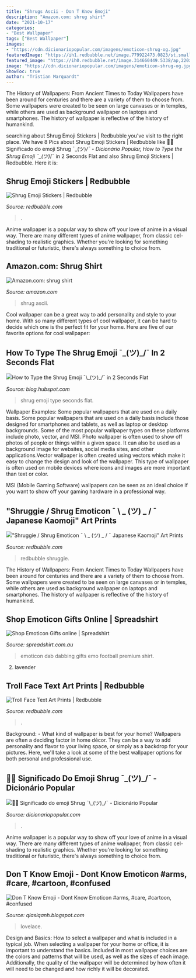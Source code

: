 ```yaml
---
title: "Shrugs Ascii - Don T Know Emoji"
description: "Amazon.com: shrug shirt"
date: "2021-10-17"
categories:
- "Best Wallpaper"
tags: ["Best Wallpaper"]
images:
- "https://cdn.dicionariopopular.com/imagens/emoticon-shrug-og.jpg"
featuredImage: "https://ih1.redbubble.net/image.779922473.0823/st,small,507x507-pad,600x600,f8f8f8.u2.jpg"
featured_image: "https://ih0.redbubble.net/image.314660449.5338/ap,220x200,16x12,1,ffffff,t-pad,220x200,ffffff.u1.jpg"
image: "https://cdn.dicionariopopular.com/imagens/emoticon-shrug-og.jpg"
ShowToc: true
author: "Tristian Marquardt"
---
```



The History of Wallpapers: From Ancient Times to Today
Wallpapers have been around for centuries and there are a variety of them to choose from. Some wallpapers were created to be seen on large canvases or in temples, while others are used as background wallpaper on laptops and smartphones. The history of wallpaper is reflective of the history of humankind.

	

		
searching about Shrug Emoji Stickers | Redbubble you've visit to the right place. We have 8 Pics about Shrug Emoji Stickers | Redbubble like 🤷‍♂️ Significado do emoji Shrug ¯\_(ツ)_/¯ - Dicionário Popular, How to Type the Shrug Emoji ¯\_(ツ)_/¯ in 2 Seconds Flat and also Shrug Emoji Stickers | Redbubble. Here it is:
		
    
## Shrug Emoji Stickers | Redbubble

<img loading=lazy src="https://ih1.redbubble.net/image.779922473.0823/st,small,507x507-pad,600x600,f8f8f8.u2.jpg" onerror="this.onerror=null;this.src='https://tse1.mm.bing.net/th?id=OIP.PYTICFB4oPgiva6E4eeyhwHaHa&amp;pid=15.1';" alt="Shrug Emoji Stickers | Redbubble">

_Source: redbubble.com_

>. 

	

Anime wallpaper is a popular way to show off your love of anime in a visual way. There are many different types of anime wallpaper, from classic cel-shading to realistic graphics. Whether you're looking for something traditional or futuristic, there's always something to choice from.

    
## Amazon.com: Shrug Shirt

<img loading=lazy src="https://m.media-amazon.com/images/I/71EalbLHgZL._AC_UL800_QL65_.jpg" onerror="this.onerror=null;this.src='https://tse4.mm.bing.net/th?id=OIP.ZyN10c_z7HFSUVc63vms-gHaHh&amp;pid=15.1';" alt="Amazon.com: shrug shirt">

_Source: amazon.com_

>shrug ascii. 

	

Cool wallpaper can be a great way to add personality and style to your home. With so many different types of cool wallpaper, it can be hard to decide which one is the perfect fit for your home. Here are five of our favorite options for cool wallpaper: 

    
## How To Type The Shrug Emoji ¯\_(ツ)_/¯ In 2 Seconds Flat

<img loading=lazy src="https://blog.hubspot.com/hubfs/Shrug-Emoji.jpg" onerror="this.onerror=null;this.src='https://tse2.mm.bing.net/th?id=OIP.c5m-lO4i30N8gV6l-jEFsgHaEo&amp;pid=15.1';" alt="How to Type the Shrug Emoji ¯\_(ツ)_/¯ in 2 Seconds Flat">

_Source: blog.hubspot.com_

>shrug emoji type seconds flat. 

	

Wallpaper Examples: Some popular wallpapers that are used on a daily basis.
Some popular wallpapers that are used on a daily basis include those designed for smartphones and tablets, as well as laptop or desktop backgrounds. Some of the most popular wallpaper types on these platforms include photo, vector, and MSI. 
Photo wallpaper is often used to show off photos of people or things within a given space. It can also be used as a background image for websites, social media sites, and other applications.Vector wallpaper is often created using vectors which make it easy to change the design and look of the wallpaper. This type of wallpaper is often used on mobile devices where icons and images are more important than text or color. 

MSI (Mobile Gaming Software) wallpapers can be seen as an ideal choice if you want to show off your gaming hardware in a professional way.

    
## &quot;Shruggie / Shrug Emoticon ¯ \ _ (ツ) _ / ¯ Japanese Kaomoji&quot; Art Prints

<img loading=lazy src="https://ih0.redbubble.net/image.314660449.5338/ap,220x200,16x12,1,ffffff,t-pad,220x200,ffffff.u1.jpg" onerror="this.onerror=null;this.src='https://tse2.mm.bing.net/th?id=OIP.VN2WlAUMPMf1PB4f2Z1iwAAAAA&amp;pid=15.1';" alt="&quot;Shruggie / Shrug Emoticon ¯ \ _ (ツ) _ / ¯ Japanese Kaomoji&quot; Art Prints">

_Source: redbubble.com_

>redbubble shruggie. 

	

The History of Wallpapers: From Ancient Times to Today
Wallpapers have been around for centuries and there are a variety of them to choose from. Some wallpapers were created to be seen on large canvases or in temples, while others are used as background wallpaper on laptops and smartphones. The history of wallpaper is reflective of the history of humankind.

    
## Shop Emoticon Gifts Online | Spreadshirt

<img loading=lazy src="https://image.spreadshirtmedia.com/image-server/v1/mp/compositions/T812A2PA1663PT17X34Y3D1010794659S28/views/1,width=300,height=300,appearanceId=2,backgroundColor=E8E8E8/dab-dabbing-emoticon-emo-best-football-men-s-premium-t-shirt.jpg" onerror="this.onerror=null;this.src='https://tse2.mm.bing.net/th?id=OIP.py17_s4xYSeoyfQ-El1tZgAAAA&amp;pid=15.1';" alt="Shop Emoticon Gifts online | Spreadshirt">

_Source: spreadshirt.com.au_

>emoticon dab dabbing gifts emo football premium shirt. 

	

2. lavender 

    
## Troll Face Text Art Prints | Redbubble

<img loading=lazy src="https://ih1.redbubble.net/image.762827290.8014/aps,504x498,small,transparent-pad,600x600,f8f8f8.u4.jpg" onerror="this.onerror=null;this.src='https://tse2.mm.bing.net/th?id=OIP.YlVMDRYUAB7peGty7giNEgHaHa&amp;pid=15.1';" alt="Troll Face Text Art Prints | Redbubble">

_Source: redbubble.com_

>. 

	

Background: - What kind of wallpaper is best for your home?
Wallpapers are often a deciding factor in home décor. They can be a way to add personality and flavor to your living space, or simply as a backdrop for your pictures. Here, we'll take a look at some of the best wallpaper options for both personal and professional use.

    
## 🤷‍♂️ Significado Do Emoji Shrug ¯\_(ツ)_/¯ - Dicionário Popular

<img loading=lazy src="https://cdn.dicionariopopular.com/imagens/emoticon-shrug-og.jpg" onerror="this.onerror=null;this.src='https://tse1.mm.bing.net/th?id=OIP.HEDB0XKTmvJuo-BpHO_baQHaD4&amp;pid=15.1';" alt="🤷‍♂️ Significado do emoji Shrug ¯\_(ツ)_/¯ - Dicionário Popular">

_Source: dicionariopopular.com_

>. 

	

Anime wallpaper is a popular way to show off your love of anime in a visual way. There are many different types of anime wallpaper, from classic cel-shading to realistic graphics. Whether you're looking for something traditional or futuristic, there's always something to choice from.

    
## Don T Know Emoji - Dont Know Emoticon #arms, #care, #cartoon, #confused

<img loading=lazy src="http://lovelace-media.imgix.net/uploads/191/425676c0-c114-0132-459b-0ebc4eccb42f.jpg?w=700&amp;fit=max&amp;auto=format&amp;q=70" onerror="this.onerror=null;this.src='https://tse2.mm.bing.net/th?id=OIP.CbmyVtlKzGLepLLDEz9BDAHaNL&amp;pid=15.1';" alt="Don T Know Emoji - Dont Know Emoticon #arms, #care, #cartoon, #confused">

_Source: qlasiqanh.blogspot.com_

>lovelace. 

	

Design and Basics: How to select a wallpaper and what is included in a typical job.
When selecting a wallpaper for your home or office, it is important to understand the basics. Included in most wallpaper choices are the colors and patterns that will be used, as well as the sizes of each image. Additionally, the quality of the wallpaper will be determined by how often it will need to be changed and how richly it will be decorated.

